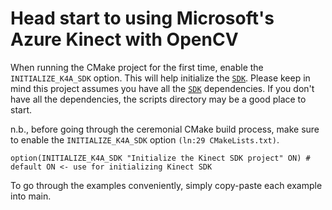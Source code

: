 # Head start to using Microsoft's Azure Kinect with OpenCV

When running the CMake project for the first time, enable the `INITIALIZE_K4A_SDK` option.
This will help initialize the [`SDK`](https://github.com/microsoft/Azure-Kinect-Sensor-SDK). Please keep in mind this project assumes you have all the  [`SDK`](https://github.com/microsoft/Azure-Kinect-Sensor-SDK) dependencies.
If you don't have all the dependencies, the scripts directory may be a good place to start.

n.b., before going through the ceremonial CMake build process, make sure to enable the `INITIALIZE_K4A_SDK` option `(ln:29 CMakeLists.txt)`.

    option(INITIALIZE_K4A_SDK "Initialize the Kinect SDK project" ON) # default ON <- use for initializing Kinect SDK

To go through the examples conveniently, simply copy-paste each example into main.
